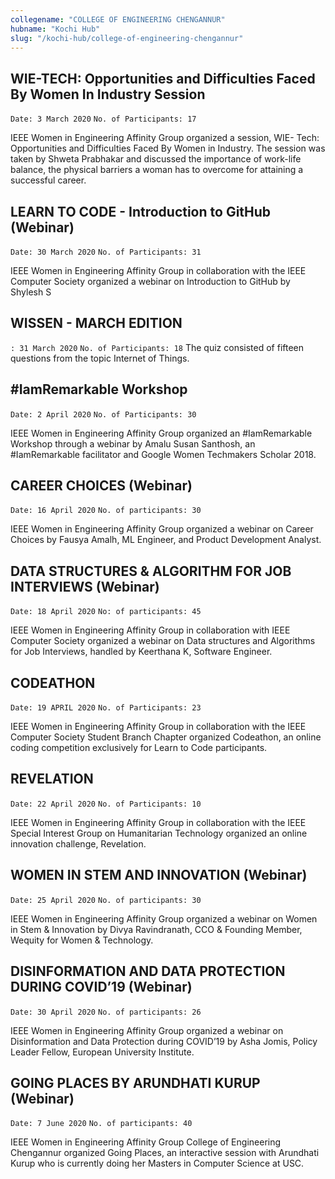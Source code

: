 ```yaml
---
collegename: "COLLEGE OF ENGINEERING CHENGANNUR"
hubname: "Kochi Hub"
slug: "/kochi-hub/college-of-engineering-chengannur"
---
```




## WIE-TECH: Opportunities and Difficulties Faced By Women In Industry Session

```Date: 3 March 2020```
```No. of Participants: 17```

IEEE Women in Engineering Affinity Group organized a session, WIE- Tech: Opportunities and Difficulties Faced By Women in Industry. The session was taken by Shweta Prabhakar and discussed the importance of work-life balance, the physical barriers a woman has to overcome for attaining a successful career. 



## LEARN TO CODE - Introduction to GitHub (Webinar)

```Date: 30 March 2020```
```No. of Participants: 31```

IEEE Women in Engineering Affinity Group in collaboration with the IEEE Computer Society organized a webinar on Introduction to GitHub by Shylesh S
 
## WISSEN - MARCH EDITION

```: 31 March 2020```
```No. of Participants: 18```
The quiz consisted of fifteen questions from the topic Internet of Things.

## #IamRemarkable Workshop

```Date: 2 April 2020```
```No. of Participants: 30```

IEEE Women in Engineering Affinity Group organized an #IamRemarkable Workshop through a webinar by Amalu Susan Santhosh, an #IamRemarkable facilitator and Google Women Techmakers Scholar  2018. 


## CAREER CHOICES (Webinar)

```Date: 16 April 2020```
```No. of participants: 30```

IEEE Women in Engineering Affinity Group organized a webinar on Career Choices by Fausya Amalh, ML Engineer, and Product Development Analyst. 

## DATA STRUCTURES & ALGORITHM FOR JOB INTERVIEWS (Webinar)

```Date: 18 April 2020```
```No: of participants: 45```

IEEE Women in Engineering Affinity Group in collaboration with IEEE Computer Society organized a webinar on Data structures and Algorithms for Job Interviews, handled by Keerthana K, Software Engineer. 

## CODEATHON

```Date: 19 APRIL 2020```
```No. of Participants: 23```

IEEE Women in Engineering Affinity Group in collaboration with the IEEE Computer Society Student Branch Chapter organized Codeathon, an online coding competition exclusively for Learn to Code participants. 

## REVELATION
```Date: 22 April 2020```
```No. of Participants: 10```

IEEE Women in Engineering Affinity Group in collaboration with the IEEE Special Interest Group on Humanitarian Technology organized an online innovation challenge, Revelation. 

## WOMEN IN STEM AND INNOVATION (Webinar)

```Date: 25 April 2020```
```No. of participants: 30```

IEEE Women in Engineering Affinity Group organized a webinar on Women in Stem & Innovation by Divya Ravindranath, CCO & Founding Member, Wequity for Women & Technology. 


## DISINFORMATION AND DATA PROTECTION DURING COVID’19 (Webinar)

```Date: 30 April 2020```
```No. of participants: 26```

IEEE Women in Engineering Affinity Group organized a webinar on Disinformation and Data Protection during COVID’19 by Asha Jomis, Policy Leader Fellow, European University Institute. 


## GOING PLACES BY ARUNDHATI KURUP (Webinar)

```Date: 7 June 2020```
```No. of participants: 40```

IEEE Women in Engineering Affinity Group College of Engineering Chengannur organized Going Places, an interactive session with Arundhati Kurup who is currently doing her Masters in Computer Science at USC. 